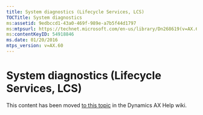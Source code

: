 ```yaml
---
title: System diagnostics (Lifecycle Services, LCS)
TOCTitle: System diagnostics
ms:assetid: 9edbccd1-43a0-469f-989e-a7b5f44d1797
ms:mtpsurl: https://technet.microsoft.com/en-us/library/Dn268619(v=AX.60)
ms:contentKeyID: 54918846
ms.date: 01/20/2016
mtps_version: v=AX.60
---
```


# System diagnostics (Lifecycle Services, LCS) 


This content has been moved [to this topic](https://ax.help.dynamics.com/en/wiki/system-diagnostics-lifecycle-services-lcs/) in the Dynamics AX Help wiki.

  


